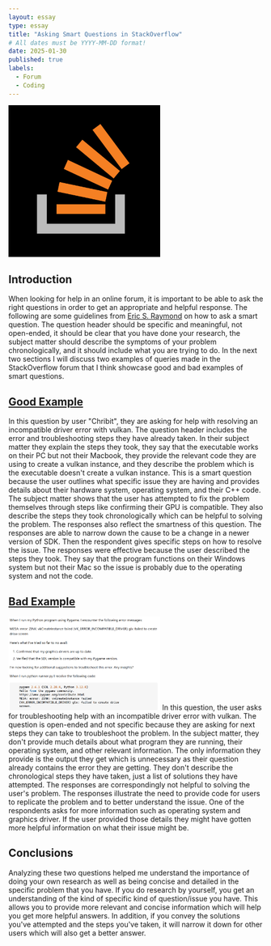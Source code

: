 ```yaml
---
layout: essay
type: essay
title: "Asking Smart Questions in StackOverflow"
# All dates must be YYYY-MM-DD format!
date: 2025-01-30
published: true
labels:
  - Forum
  - Coding
---
```


<img width="300px" class="rounded float-start pe-4" src="../img/Stack_Overflow_icon.jpg">

## Introduction

When looking for help in an online forum, it is important to be able to ask the right questions in order to get an appropriate and helpful response. The following are some guidelines from [Eric S. Raymond](http://www.catb.org/esr/faqs/smart-questions.html#before) on how to ask a smart question. The question header should be specific and meaningful, not open-ended, it should be clear that you have done your research, the subject matter should describe the symptoms of your problem chronologically, and it should include what you are trying to do. In the next two sections I will discuss two examples of queries made in the StackOverflow forum that I think showcase good and bad examples of smart questions.


## [Good Example](https://stackoverflow.com/questions/72789012/why-does-vkcreateinstance-return-vk-error-incompatible-driver-on-macos-despite)

In this question by user "Chribit", they are asking for help with resolving an incompatible driver error with vulkan. The question header includes the error and troubleshooting steps they have already taken. In their subject matter they explain the steps they took, they say that the executable works on their PC but not their Macbook, they provide the relevant code they are using to create a vulkan instance, and they describe the problem which is the executable doesn't create a vulkan instance. 
This is a smart question because the user outlines what specific issue they are having and provides details about their hardware system, operating system, and their C++ code. The subject matter shows that the user has attempted to fix the problem themselves through steps like confirming their GPU is compatible. They also describe the steps they took chronologically which can be helpful to solving the problem. 
The responses also reflect the smartness of this question. The responses are able to narrow down the cause to be a change in a newer version of SDK. Then the respondent gives specific steps on how to resolve the issue. 
The responses were effective because the user described the steps they took. They say that the program functions on their Windows system but not their Mac so the issue is probably due to the operating system and not the code.

## [Bad Example](https://stackoverflow.com/questions/79394250/pygame-error-zink-vkcreateinstance-failed-vk-error-incompatible-driver-need)

<img width="300px" class="rounded float-start pe-4" src="../img/bad_example.png">
In this question, the user asks for troubleshooting help with an incompatible driver error with vulkan. The question is open-ended and not specific because they are asking for next steps they can take to troubleshoot the problem. In the subject matter, they don't provide much details about what program they are running, their operating system, and other relevant information. The only information they provide is the output they get which is unnecessary as their question already contains the error they are getting. They don't describe the chronological steps they have taken, just a list of solutions they have attempted. 
The responses are correspondingly not helpful to solving the user's problem. The responses illustrate the need to provide code for users to replicate the problem and to better understand the issue. One of the respondents asks for more information such as operating system and graphics driver. If the user provided those details they might have gotten more helpful information on what their issue might be.

## Conclusions

Analyzing these two questions helped me understand the importance of doing your own research as well as being concise and detailed in the specific problem that you have. If you do research by yourself, you get an understanding of the kind of specific kind of question/issue you have. This allows you to provide more relevant and concise information which will help you get more helpful answers. In addition, if you convey the solutions you've attempted and the steps you've taken, it will narrow it down for other users which will also get a better answer. 
